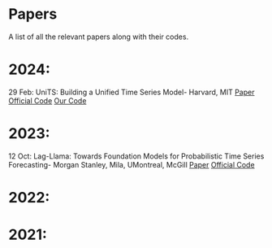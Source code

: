 # Papers
A list of all the relevant papers along with their codes.

# 2024:

29 Feb: UniTS: Building a Unified Time Series Model- Harvard, MIT [Paper](https://arxiv.org/abs/2403.00131)   [Official Code](https://github.com/mims-harvard/UniTS)   [Our Code](https://github.com/SpassMed/UniTS)

# 2023:

12 Oct: Lag-Llama: Towards Foundation Models for Probabilistic Time Series Forecasting- Morgan Stanley, Mila, UMontreal, McGill  [Paper](https://arxiv.org/abs/2310.08278)  [Official Code](https://github.com/time-series-foundation-models/lag-llama)

# 2022:


# 2021:
